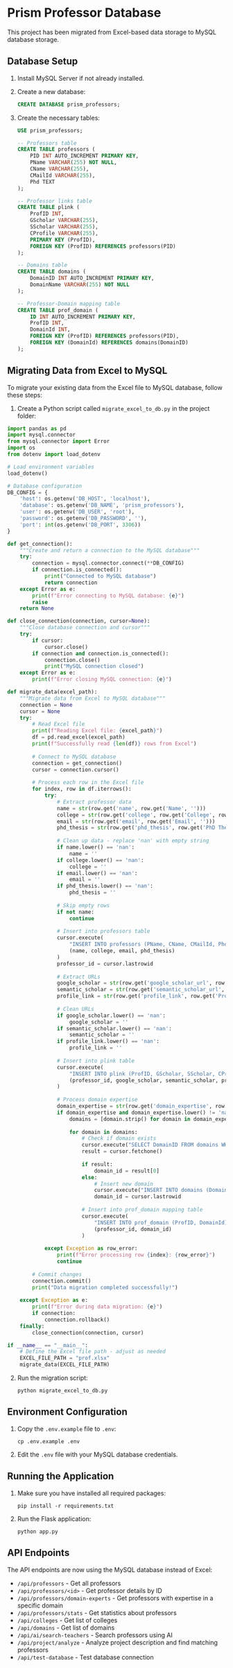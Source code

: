 # Prism Professor Database

This project has been migrated from Excel-based data storage to MySQL database storage.

## Database Setup

1. Install MySQL Server if not already installed.
2. Create a new database:
   ```sql
   CREATE DATABASE prism_professors;
   ```

3. Create the necessary tables:
   ```sql
   USE prism_professors;
   
   -- Professors table
   CREATE TABLE professors (
       PID INT AUTO_INCREMENT PRIMARY KEY,
       PName VARCHAR(255) NOT NULL,
       CName VARCHAR(255),
       CMailId VARCHAR(255),
       Phd TEXT
   );
   
   -- Professor links table
   CREATE TABLE plink (
       ProfID INT,
       GScholar VARCHAR(255),
       SScholar VARCHAR(255),
       CProfile VARCHAR(255),
       PRIMARY KEY (ProfID),
       FOREIGN KEY (ProfID) REFERENCES professors(PID)
   );
   
   -- Domains table
   CREATE TABLE domains (
       DomainID INT AUTO_INCREMENT PRIMARY KEY,
       DomainName VARCHAR(255) NOT NULL
   );
   
   -- Professor-Domain mapping table
   CREATE TABLE prof_domain (
       ID INT AUTO_INCREMENT PRIMARY KEY,
       ProfID INT,
       DomainId INT,
       FOREIGN KEY (ProfID) REFERENCES professors(PID),
       FOREIGN KEY (DomainId) REFERENCES domains(DomainID)
   );
   ```

## Migrating Data from Excel to MySQL

To migrate your existing data from the Excel file to MySQL database, follow these steps:

1. Create a Python script called `migrate_excel_to_db.py` in the project folder:

```python
import pandas as pd
import mysql.connector
from mysql.connector import Error
import os
from dotenv import load_dotenv

# Load environment variables
load_dotenv()

# Database configuration
DB_CONFIG = {
    'host': os.getenv('DB_HOST', 'localhost'),
    'database': os.getenv('DB_NAME', 'prism_professors'),
    'user': os.getenv('DB_USER', 'root'),
    'password': os.getenv('DB_PASSWORD', ''),
    'port': int(os.getenv('DB_PORT', 3306))
}

def get_connection():
    """Create and return a connection to the MySQL database"""
    try:
        connection = mysql.connector.connect(**DB_CONFIG)
        if connection.is_connected():
            print("Connected to MySQL database")
            return connection
    except Error as e:
        print(f"Error connecting to MySQL database: {e}")
        raise
    return None

def close_connection(connection, cursor=None):
    """Close database connection and cursor"""
    try:
        if cursor:
            cursor.close()
        if connection and connection.is_connected():
            connection.close()
            print("MySQL connection closed")
    except Error as e:
        print(f"Error closing MySQL connection: {e}")

def migrate_data(excel_path):
    """Migrate data from Excel to MySQL database"""
    connection = None
    cursor = None
    try:
        # Read Excel file
        print(f"Reading Excel file: {excel_path}")
        df = pd.read_excel(excel_path)
        print(f"Successfully read {len(df)} rows from Excel")
        
        # Connect to MySQL database
        connection = get_connection()
        cursor = connection.cursor()
        
        # Process each row in the Excel file
        for index, row in df.iterrows():
            try:
                # Extract professor data
                name = str(row.get('name', row.get('Name', '')))
                college = str(row.get('college', row.get('College', row.get('institution', ''))))
                email = str(row.get('email', row.get('Email', '')))
                phd_thesis = str(row.get('phd_thesis', row.get('PhD Thesis', '')))
                
                # Clean up data - replace 'nan' with empty string
                if name.lower() == 'nan':
                    name = ''
                if college.lower() == 'nan':
                    college = ''
                if email.lower() == 'nan':
                    email = ''
                if phd_thesis.lower() == 'nan':
                    phd_thesis = ''
                
                # Skip empty rows
                if not name:
                    continue
                
                # Insert into professors table
                cursor.execute(
                    "INSERT INTO professors (PName, CName, CMailId, Phd) VALUES (%s, %s, %s, %s)",
                    (name, college, email, phd_thesis)
                )
                professor_id = cursor.lastrowid
                
                # Extract URLs
                google_scholar = str(row.get('google_scholar_url', row.get('Google Scholar URL', '')))
                semantic_scholar = str(row.get('semantic_scholar_url', row.get('Semantic Scholar URL', '')))
                profile_link = str(row.get('profile_link', row.get('Profile Link', '')))
                
                # Clean URLs
                if google_scholar.lower() == 'nan':
                    google_scholar = ''
                if semantic_scholar.lower() == 'nan':
                    semantic_scholar = ''
                if profile_link.lower() == 'nan':
                    profile_link = ''
                
                # Insert into plink table
                cursor.execute(
                    "INSERT INTO plink (ProfID, GScholar, SScholar, CProfile) VALUES (%s, %s, %s, %s)",
                    (professor_id, google_scholar, semantic_scholar, profile_link)
                )
                
                # Process domain expertise
                domain_expertise = str(row.get('domain_expertise', row.get('Domain Expertise', '')))
                if domain_expertise and domain_expertise.lower() != 'nan':
                    domains = [domain.strip() for domain in domain_expertise.split(',')]
                    
                    for domain in domains:
                        # Check if domain exists
                        cursor.execute("SELECT DomainID FROM domains WHERE DomainName = %s", (domain,))
                        result = cursor.fetchone()
                        
                        if result:
                            domain_id = result[0]
                        else:
                            # Insert new domain
                            cursor.execute("INSERT INTO domains (DomainName) VALUES (%s)", (domain,))
                            domain_id = cursor.lastrowid
                        
                        # Insert into prof_domain mapping table
                        cursor.execute(
                            "INSERT INTO prof_domain (ProfID, DomainId) VALUES (%s, %s)",
                            (professor_id, domain_id)
                        )
            
            except Exception as row_error:
                print(f"Error processing row {index}: {row_error}")
                continue
        
        # Commit changes
        connection.commit()
        print("Data migration completed successfully!")
        
    except Exception as e:
        print(f"Error during data migration: {e}")
        if connection:
            connection.rollback()
    finally:
        close_connection(connection, cursor)

if __name__ == "__main__":
    # Define the Excel file path - adjust as needed
    EXCEL_FILE_PATH = "prof.xlsx"
    migrate_data(EXCEL_FILE_PATH)
```

2. Run the migration script:
   ```
   python migrate_excel_to_db.py
   ```

## Environment Configuration

1. Copy the `.env.example` file to `.env`:
   ```
   cp .env.example .env
   ```

2. Edit the `.env` file with your MySQL database credentials.

## Running the Application

1. Make sure you have installed all required packages:
   ```
   pip install -r requirements.txt
   ```

2. Run the Flask application:
   ```
   python app.py
   ```

## API Endpoints

The API endpoints are now using the MySQL database instead of Excel:

- `/api/professors` - Get all professors
- `/api/professors/<id>` - Get professor details by ID
- `/api/professors/domain-experts` - Get professors with expertise in a specific domain
- `/api/professors/stats` - Get statistics about professors
- `/api/colleges` - Get list of colleges
- `/api/domains` - Get list of domains
- `/api/ai/search-teachers` - Search professors using AI
- `/api/project/analyze` - Analyze project description and find matching professors
- `/api/test-database` - Test database connection